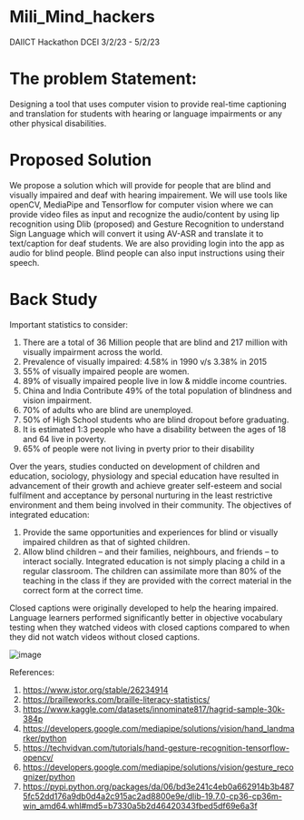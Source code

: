 # Mili_Mind_hackers
DAIICT Hackathon DCEI 3/2/23 - 5/2/23

# The problem Statement:
Designing a tool that uses computer vision to provide real-time captioning and translation
for students with hearing or language impairments or any other physical disabilities.

# Proposed Solution
We propose a solution which will provide for people that are blind and visually impaired and deaf with hearing impairement. We will use tools like openCV, MediaPipe and Tensorflow for computer vision where we can provide video files as input and recognize the audio/content by using lip recognition using Dlib (proposed) and Gesture Recognition to understand Sign Language which will convert it using AV-ASR and translate it to text/caption for deaf students. We are also providing login into the app as audio for blind people. Blind people can also input instructions using their speech.

# Back Study
Important statistics to consider:
1. There are a total of 36 Million people that are blind and 217 million with visually impairment across the world.
2. Prevalence of visually impaired: 4.58% in 1990 v/s 3.38% in 2015
3. 55% of visually impaired people are women.
4. 89% of visually impaired people live in low & middle income countries.
5. China and India Contribute 49% of the total population of blindness and vision impairment.
6. 70% of adults who are blind are unemployed.
7. 50% of High School students who are blind dropout before graduating.
8. It is estimated 1:3 people who have a disability between the ages of 18 and 64 live in poverty.
9. 65% of people were not living in pverty prior to their disability

Over the years, studies conducted on development of children and education, sociology, physiology and special education have resulted in advancement of their growth and achieve greater self-esteem and social fulfilment and acceptance by personal nurturing in the least restrictive environment and them being involved in their community. 
	The objectives of integrated education:
1.	Provide the same opportunities and experiences for blind or visually impaired children as that of sighted children.
2.	Allow blind children – and their families, neighbours, and friends – to interact socially.
Integrated education is not simply placing a child in a regular classroom. The children can assimilate more than 80% of the teaching in the class if they are provided with the correct material in the correct form at the correct time. 

Closed captions were originally developed to help the hearing impaired. Language learners performed significantly better in objective vocabulary testing when they watched videos with closed captions compared to when they did not watch videos without closed captions. 



![image](https://user-images.githubusercontent.com/123167152/216749844-a5c057a8-cced-4aae-a5c1-52bd0e806a7c.png)






References:
1. https://www.jstor.org/stable/26234914
2. https://brailleworks.com/braille-literacy-statistics/
3. https://www.kaggle.com/datasets/innominate817/hagrid-sample-30k-384p
4. https://developers.google.com/mediapipe/solutions/vision/hand_landmarker/python
5. https://techvidvan.com/tutorials/hand-gesture-recognition-tensorflow-opencv/
6. https://developers.google.com/mediapipe/solutions/vision/gesture_recognizer/python
7. https://pypi.python.org/packages/da/06/bd3e241c4eb0a662914b3b4875fc52dd176a9db0d4a2c915ac2ad8800e9e/dlib-19.7.0-cp36-cp36m-win_amd64.whl#md5=b7330a5b2d46420343fbed5df69e6a3f
